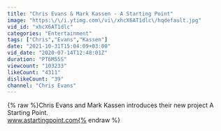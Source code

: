 ```yaml
---
title: "Chris Evans & Mark Kassen - A Starting Point"
image: "https:\/\/i.ytimg.com\/vi\/xhcX6AT1dlc\/hqdefault.jpg"
vid_id: "xhcX6AT1dlc"
categories: "Entertainment"
tags: ["Chris","Evans","Kassen"]
date: "2021-10-31T15:04:09+03:00"
vid_date: "2020-07-14T12:48:01Z"
duration: "PT6M55S"
viewcount: "103233"
likeCount: "4311"
dislikeCount: "39"
channel: "Chris Evans"
---
```

{% raw %}Chris Evans and Mark Kassen introduces their new project A Starting Point.<br />www.astartingpoint.com{% endraw %}
